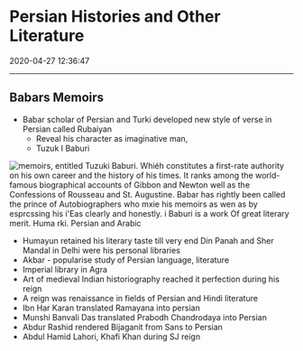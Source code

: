 # Persian Histories and Other Literature
2020-04-27 12:36:47
            
---


## Babars Memoirs
-   Babar scholar of Persian and Turki developed new style of verse in Persian called Rubaiyan
    -   Reveal his character as imaginative man,
    -   Tuzuk I Baburi
 
![memoirs, entitled Tuzuki Baburi. Whiéh constitutes a first-rate authority on his own career and the history of his times. It ranks among the world-famous biographical accounts of Gibbon and Newton well as the Confessions of Rousseau and St. Augustine. Babar has rightly been called the prince of Autobiographers who mxie his memoirs as wen as by esprcssing his i'Eas clearly and honestly. i Baburi is a work Of great literary merit. Huma rki. Persian and Arabic ](Persian-Histories-and-Other-Li-image1-23532263.png)
 
-   Humayun retained his literary taste till very end Din Panah and Sher Mandal in Delhi were his personal libraries
-   Akbar - popularise study of Persian language, literature
-   Imperial library in Agra
-   Art of medieval Indian historiography reached it perfection during his reign
-   A reign was renaissance in fields of Persian and Hindi literature
-   Ibn Har Karan translated Ramayana into persian
-   Munshi Banvali Das translated Prabodh Chandrodaya into Persian
-   Abdur Rashid rendered Bijaganit from Sans to Persian
-   Abdul Hamid Lahori, Khafi Khan during SJ reign

 






